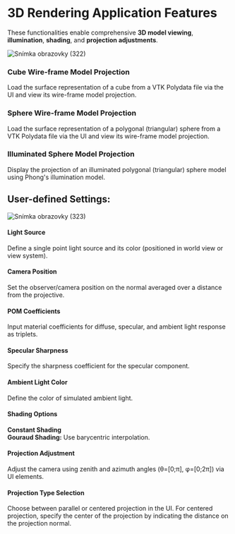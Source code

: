 # 3D Rendering Application Features
These functionalities enable comprehensive **3D model viewing**, **illumination**, **shading**, and **projection adjustments**.

![Snímka obrazovky (322)](https://github.com/user-attachments/assets/84560aa4-a80d-4e1c-8c1a-4f0414edd3b5)

### Cube Wire-frame Model Projection
Load the surface representation of a cube from a VTK Polydata file via the UI and view its wire-frame model projection.

### Sphere Wire-frame Model Projection
Load the surface representation of a polygonal (triangular) sphere from a VTK Polydata file via the UI and view its wire-frame model projection.

### Illuminated Sphere Model Projection
Display the projection of an illuminated polygonal (triangular) sphere model using Phong's illumination model.

## User-defined Settings:

![Snímka obrazovky (323)](https://github.com/user-attachments/assets/c71f403b-7c26-4c09-83de-4a2ef47d8d55)

#### Light Source 
Define a single point light source and its color (positioned in world view or view system).
#### Camera Position 
Set the observer/camera position on the normal averaged over a distance from the projective.
#### POM Coefficients
Input material coefficients for diffuse, specular, and ambient light response as triplets.
#### Specular Sharpness 
Specify the sharpness coefficient for the specular component.
#### Ambient Light Color
Define the color of simulated ambient light.
#### Shading Options
**Constant Shading**  
**Gouraud Shading:** Use barycentric interpolation.

#### Projection Adjustment
Adjust the camera using zenith and azimuth angles (θ=[0;π], φ=[0;2π]) via UI elements.

#### Projection Type Selection
Choose between parallel or centered projection in the UI. For centered projection, specify the center of the projection by indicating the distance on the projection normal.
